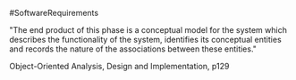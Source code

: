 #SoftwareRequirements

"The end product of this phase is a conceptual model for the system which describes the functionality of the system, identifies its conceptual entities and records the nature of the associations between these entities."

Object-Oriented Analysis, Design and Implementation, p129